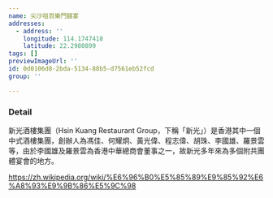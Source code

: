 ```yaml
---
name: 尖沙咀百樂門囍宴
addresses:
  - address: ''
    longitude: 114.1747418
    latitude: 22.2980899
tags: []
previewImageUrl: ''
id: 0d0106d8-2bda-5134-88b5-d7561eb52fcd
group: ''

---
```

### Detail
新光酒樓集團（Hsin Kuang Restaurant Group，下稱「新光」）是香港其中一個中式酒樓集團，創辦人為馮佳、何耀炯、黃光偉、程志偉、胡珠、李國雄、羅景雲等，由於李國雄及羅景雲為香港中華總商會董事之一，故新光多年來為多個附共團體宴會的地方。

https://zh.wikipedia.org/wiki/%E6%96%B0%E5%85%89%E9%85%92%E6%A8%93%E9%9B%86%E5%9C%98
